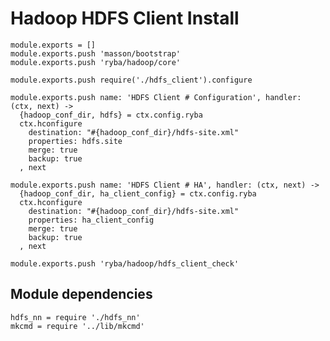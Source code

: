 
# Hadoop HDFS Client Install

    module.exports = []
    module.exports.push 'masson/bootstrap'
    module.exports.push 'ryba/hadoop/core'

    module.exports.push require('./hdfs_client').configure

    module.exports.push name: 'HDFS Client # Configuration', handler: (ctx, next) ->
      {hadoop_conf_dir, hdfs} = ctx.config.ryba
      ctx.hconfigure
        destination: "#{hadoop_conf_dir}/hdfs-site.xml"
        properties: hdfs.site
        merge: true
        backup: true
      , next

    module.exports.push name: 'HDFS Client # HA', handler: (ctx, next) ->
      {hadoop_conf_dir, ha_client_config} = ctx.config.ryba
      ctx.hconfigure
        destination: "#{hadoop_conf_dir}/hdfs-site.xml"
        properties: ha_client_config
        merge: true
        backup: true
      , next

    module.exports.push 'ryba/hadoop/hdfs_client_check'

## Module dependencies

    hdfs_nn = require './hdfs_nn'
    mkcmd = require '../lib/mkcmd'


